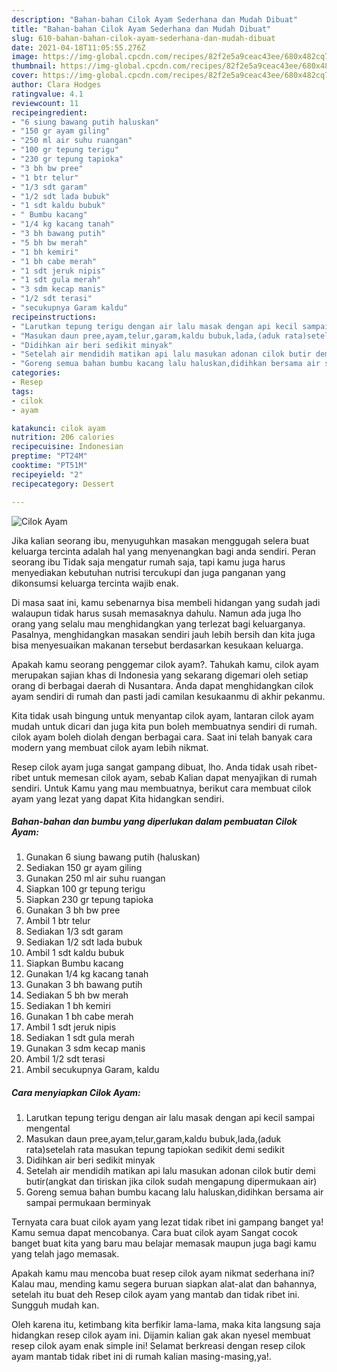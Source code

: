```yaml
---
description: "Bahan-bahan Cilok Ayam Sederhana dan Mudah Dibuat"
title: "Bahan-bahan Cilok Ayam Sederhana dan Mudah Dibuat"
slug: 610-bahan-bahan-cilok-ayam-sederhana-dan-mudah-dibuat
date: 2021-04-18T11:05:55.276Z
image: https://img-global.cpcdn.com/recipes/82f2e5a9ceac43ee/680x482cq70/cilok-ayam-foto-resep-utama.jpg
thumbnail: https://img-global.cpcdn.com/recipes/82f2e5a9ceac43ee/680x482cq70/cilok-ayam-foto-resep-utama.jpg
cover: https://img-global.cpcdn.com/recipes/82f2e5a9ceac43ee/680x482cq70/cilok-ayam-foto-resep-utama.jpg
author: Clara Hodges
ratingvalue: 4.1
reviewcount: 11
recipeingredient:
- "6 siung bawang putih haluskan"
- "150 gr ayam giling"
- "250 ml air suhu ruangan"
- "100 gr tepung terigu"
- "230 gr tepung tapioka"
- "3 bh bw pree"
- "1 btr telur"
- "1/3 sdt garam"
- "1/2 sdt lada bubuk"
- "1 sdt kaldu bubuk"
- " Bumbu kacang"
- "1/4 kg kacang tanah"
- "3 bh bawang putih"
- "5 bh bw merah"
- "1 bh kemiri"
- "1 bh cabe merah"
- "1 sdt jeruk nipis"
- "1 sdt gula merah"
- "3 sdm kecap manis"
- "1/2 sdt terasi"
- "secukupnya Garam kaldu"
recipeinstructions:
- "Larutkan tepung terigu dengan air lalu masak dengan api kecil sampai mengental"
- "Masukan daun pree,ayam,telur,garam,kaldu bubuk,lada,(aduk rata)setelah rata masukan tepung tapiokan sedikit demi sedikit"
- "Didihkan air beri sedikit minyak"
- "Setelah air mendidih matikan api lalu masukan adonan cilok butir demi butir(angkat dan tiriskan jika cilok sudah mengapung dipermukaan air)"
- "Goreng semua bahan bumbu kacang lalu haluskan,didihkan bersama air sampai permukaan berminyak"
categories:
- Resep
tags:
- cilok
- ayam

katakunci: cilok ayam 
nutrition: 206 calories
recipecuisine: Indonesian
preptime: "PT24M"
cooktime: "PT51M"
recipeyield: "2"
recipecategory: Dessert

---
```



![Cilok Ayam](https://img-global.cpcdn.com/recipes/82f2e5a9ceac43ee/680x482cq70/cilok-ayam-foto-resep-utama.jpg)

Jika kalian seorang ibu, menyuguhkan masakan menggugah selera buat keluarga tercinta adalah hal yang menyenangkan bagi anda sendiri. Peran seorang ibu Tidak saja mengatur rumah saja, tapi kamu juga harus menyediakan kebutuhan nutrisi tercukupi dan juga panganan yang dikonsumsi keluarga tercinta wajib enak.

Di masa  saat ini, kamu sebenarnya bisa membeli hidangan yang sudah jadi walaupun tidak harus susah memasaknya dahulu. Namun ada juga lho orang yang selalu mau menghidangkan yang terlezat bagi keluarganya. Pasalnya, menghidangkan masakan sendiri jauh lebih bersih dan kita juga bisa menyesuaikan makanan tersebut berdasarkan kesukaan keluarga. 



Apakah kamu seorang penggemar cilok ayam?. Tahukah kamu, cilok ayam merupakan sajian khas di Indonesia yang sekarang digemari oleh setiap orang di berbagai daerah di Nusantara. Anda dapat menghidangkan cilok ayam sendiri di rumah dan pasti jadi camilan kesukaanmu di akhir pekanmu.

Kita tidak usah bingung untuk menyantap cilok ayam, lantaran cilok ayam mudah untuk dicari dan juga kita pun boleh membuatnya sendiri di rumah. cilok ayam boleh diolah dengan berbagai cara. Saat ini telah banyak cara modern yang membuat cilok ayam lebih nikmat.

Resep cilok ayam juga sangat gampang dibuat, lho. Anda tidak usah ribet-ribet untuk memesan cilok ayam, sebab Kalian dapat menyajikan di rumah sendiri. Untuk Kamu yang mau membuatnya, berikut cara membuat cilok ayam yang lezat yang dapat Kita hidangkan sendiri.

<!--inarticleads1-->

##### Bahan-bahan dan bumbu yang diperlukan dalam pembuatan Cilok Ayam:

1. Gunakan 6 siung bawang putih (haluskan)
1. Sediakan 150 gr ayam giling
1. Gunakan 250 ml air suhu ruangan
1. Siapkan 100 gr tepung terigu
1. Siapkan 230 gr tepung tapioka
1. Gunakan 3 bh bw pree
1. Ambil 1 btr telur
1. Sediakan 1/3 sdt garam
1. Sediakan 1/2 sdt lada bubuk
1. Ambil 1 sdt kaldu bubuk
1. Siapkan  Bumbu kacang
1. Gunakan 1/4 kg kacang tanah
1. Gunakan 3 bh bawang putih
1. Sediakan 5 bh bw merah
1. Sediakan 1 bh kemiri
1. Gunakan 1 bh cabe merah
1. Ambil 1 sdt jeruk nipis
1. Sediakan 1 sdt gula merah
1. Gunakan 3 sdm kecap manis
1. Ambil 1/2 sdt terasi
1. Ambil secukupnya Garam, kaldu




<!--inarticleads2-->

##### Cara menyiapkan Cilok Ayam:

1. Larutkan tepung terigu dengan air lalu masak dengan api kecil sampai mengental
1. Masukan daun pree,ayam,telur,garam,kaldu bubuk,lada,(aduk rata)setelah rata masukan tepung tapiokan sedikit demi sedikit
1. Didihkan air beri sedikit minyak
1. Setelah air mendidih matikan api lalu masukan adonan cilok butir demi butir(angkat dan tiriskan jika cilok sudah mengapung dipermukaan air)
1. Goreng semua bahan bumbu kacang lalu haluskan,didihkan bersama air sampai permukaan berminyak




Ternyata cara buat cilok ayam yang lezat tidak ribet ini gampang banget ya! Kamu semua dapat mencobanya. Cara buat cilok ayam Sangat cocok banget buat kita yang baru mau belajar memasak maupun juga bagi kamu yang telah jago memasak.

Apakah kamu mau mencoba buat resep cilok ayam nikmat sederhana ini? Kalau mau, mending kamu segera buruan siapkan alat-alat dan bahannya, setelah itu buat deh Resep cilok ayam yang mantab dan tidak ribet ini. Sungguh mudah kan. 

Oleh karena itu, ketimbang kita berfikir lama-lama, maka kita langsung saja hidangkan resep cilok ayam ini. Dijamin kalian gak akan nyesel membuat resep cilok ayam enak simple ini! Selamat berkreasi dengan resep cilok ayam mantab tidak ribet ini di rumah kalian masing-masing,ya!.

